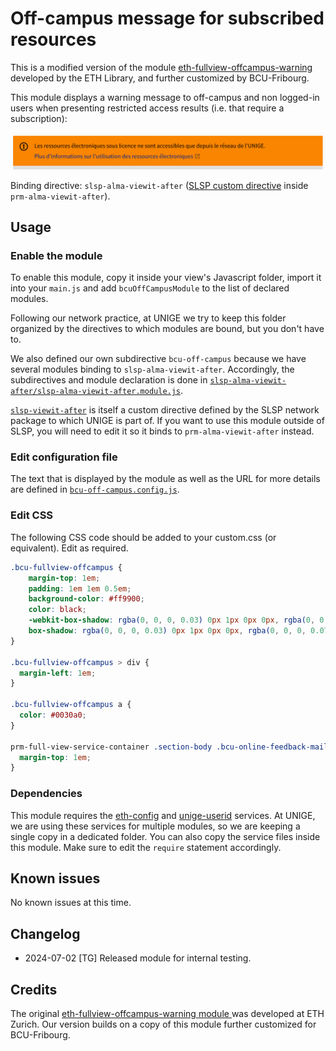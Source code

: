 # Off-campus message for subscribed resources

This is a modified version of the module [eth-fullview-offcampus-warning ](https://gitlab.com/ethlibrary/slsp/customization-eth-view/-/tree/master/js/modules/prm-alma-delivery-after/eth-fullview-offcampus-warning)
developed by the ETH Library, and further customized by BCU-Fribourg.

This module displays a warning message to off-campus and non logged-in users when presenting restricted access results 
(i.e. that require a subscription):

![Screenshot of the Primo catalogue showing a warning message.](bcu-off-campus.png)

Binding directive: `slsp-alma-viewit-after` ([SLSP custom directive](https://github.com/Swiss-Library-Service-Platform/swisscovery/blob/main/41SLSP_NETWORK-VU1_UNION/js/slsp-archives-viewit/js/slsp-archives-viewit.module.js) inside `prm-alma-viewit-after`).

## Usage

### Enable the module

To enable this module, copy it inside your view's Javascript folder, import it into your `main.js` and add `bcuOffCampusModule` to the list of declared modules.

Following our network practice, at UNIGE we try to keep this folder organized by the directives to which modules are bound, but you don't have to. 

We also defined our own subdirective `bcu-off-campus` because we have several modules binding to `slsp-alma-viewit-after`.
Accordingly, the subdirectives and module declaration is done in [`slsp-alma-viewit-after/slsp-alma-viewit-after.module.js`](../slsp-alma-viewit-after.module.js).

[`slsp-viewit-after`](https://github.com/Swiss-Library-Service-Platform/swisscovery/blob/main/41SLSP_NETWORK-VU1_UNION/js/slsp-archives-viewit/js/slsp-archives-viewit.module.js) is itself a custom directive defined by the SLSP network package to which UNIGE is part of.
If you want to use this module outside of SLSP, you will need to edit it so it binds to `prm-alma-viewit-after` instead.

### Edit configuration file

The text that is displayed by the module as well as the URL for more details are defined in [`bcu-off-campus.config.js`](bcu-off-campus.config.js).

### Edit CSS

The following CSS code should be added to your custom.css (or equivalent). Edit as required.

```CSS
.bcu-fullview-offcampus {
    margin-top: 1em;
    padding: 1em 1em 0.5em;
    background-color: #ff9900;
    color: black;
    -webkit-box-shadow: rgba(0, 0, 0, 0.03) 0px 1px 0px 0px, rgba(0, 0, 0, 0.07) 0px 5px 5px -3px;
    box-shadow: rgba(0, 0, 0, 0.03) 0px 1px 0px 0px, rgba(0, 0, 0, 0.07) 0px 5px 5px -3px;
}

.bcu-fullview-offcampus > div {
  margin-left: 1em;
}

.bcu-fullview-offcampus a {
  color: #0030a0;
}

prm-full-view-service-container .section-body .bcu-online-feedback-mail {
  margin-top: 1em;
}
```

### Dependencies

This module requires the [eth-config](../../services/eth-config.service.js) and [unige-userid](../../services/unige-userid.service.js)
services. At UNIGE, we are using these services for multiple modules, 
so we are keeping a single copy in a dedicated  folder. You can also copy the service files inside this module. Make sure to edit the 
`require` statement accordingly.

## Known issues

No known issues at this time.

## Changelog

* 2024-07-02 [TG] Released module for internal testing.

## Credits

The original [eth-fullview-offcampus-warning module ](https://gitlab.com/ethlibrary/slsp/customization-eth-view/-/tree/master/js/modules/prm-alma-delivery-after/eth-fullview-offcampus-warning) was developed at ETH Zurich. Our version builds on a copy of this module further customized for BCU-Fribourg.